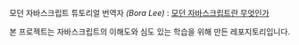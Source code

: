 모던 자바스크립트 튜토리얼 번역자 _(Bora Lee)_ : [모던 자바스크립트란 무엇인가](https://violetboralee.medium.com/%EB%AA%A8%EB%8D%98-%EC%9E%90%EB%B0%94%EC%8A%A4%ED%81%AC%EB%A6%BD%ED%8A%B8%EB%9E%80-%EB%AC%B4%EC%97%87%EC%9D%B8%EA%B0%80-f7e115f03533)

본 프로젝트는 자바스크립트의 이해도와 심도 있는 학습을 위해 만든 레포지토리입니다.